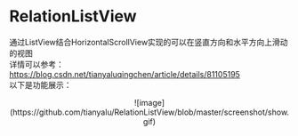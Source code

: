 # RelationListView</br>
通过ListView结合HorizontalScrollView实现的可以在竖直方向和水平方向上滑动的视图</br>
详情可以参考：<a href="https://blog.csdn.net/tianyaluqingchen/article/details/81105195">https://blog.csdn.net/tianyaluqingchen/article/details/81105195</a></br>
以下是功能展示：</br>
<center>![image](https://github.com/tianyalu/RelationListView/blob/master/screenshot/show.gif)</center></br>
